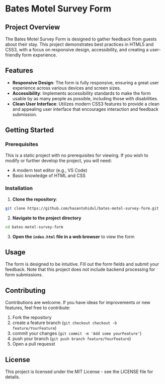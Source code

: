 # Bates Motel Survey Form

## Project Overview

The Bates Motel Survey Form is designed to gather feedback from guests about their stay. This project demonstrates best practices in HTML5 and CSS3, with a focus on responsive design, accessibility, and creating a user-friendly form experience.

## Features

- **Responsive Design**: The form is fully responsive, ensuring a great user experience across various devices and screen sizes.
- **Accessibility**: Implements accessibility standards to make the form usable by as many people as possible, including those with disabilities.
- **Clean User Interface**: Utilizes modern CSS3 features to provide a clean and appealing user interface that encourages interaction and feedback submission.

## Getting Started

### Prerequisites

This is a static project with no prerequisites for viewing. If you wish to modify or further develop the project, you will need:

- A modern text editor (e.g., VS Code)
- Basic knowledge of HTML and CSS

### Installation

1. **Clone the repository**:

```bash
git clone https://github.com/hasantohidul/bates-motel-survey-form.git
```

2. **Navigate to the project directory**

```bash
cd bates-motel-survey-form
```

3. **Open the `index.html` file in a web browser** to view the form

## Usage

The form is designed to be intuitive. Fill out the form fields and submit your feedback. Note that this project does not include backend processing for form submissions.

## Contributing

Contributions are welcome. If you have ideas for improvements or new features, feel free to contribute:
1. Fork the repository
2. create a feature branch (`git checkout checkout -b feature/YourFeature`)
3. commit your changes (`git commit -m 'Add some yourFeature'`)
4. push your branch (`git push branch feature/YourFeature`)
5. Open a pull requesst

## License
This project is licensed under the MIT License - see the LICENSE file for details.